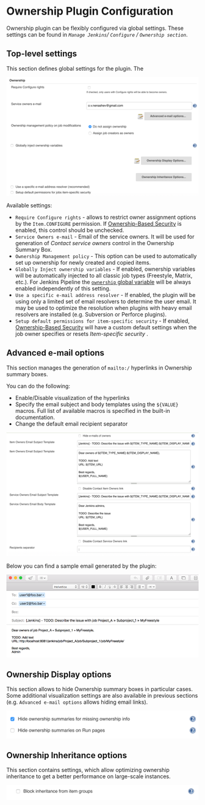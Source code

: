 Ownership Plugin Configuration
=====

Ownership plugin can be flexibly configured via global settings.
These settings can be found in _`Manage Jenkins`/ `Configure` / `Ownership section`_.

## Top-level settings

This section defines global settings for the plugin. 
The

![Top-level settings](images/configuration/topLevel.png)

Available settings:

* `Require Configure rights` - allows to restrict owner assignment options by the `Item.CONFIGURE` permission. 
If [Ownership-Based Security](OwnershipBasedSecurity.md) is enabled, this control should be unchecked.
* `Service Owners e-mail` - Email of the service owners. 
It will be used for generation of _Contact service owners_ control in the Ownership Summary Box.
* `Ownership Management policy` - This option can be used to automatically set up ownership for newly created and copied items.
* `Globally Inject ownership variables` - If enabled, 
ownership variables will be automatically injected to all classic job types (Freestyle, Matrix, etc.).
For Jenkins Pipeline the [`ownership` global variable](PipelineIntegration.md) will be always enabled independently of this setting.
* `Use a specific e-mail address resolver` - If enabled,
the plugin will be using only a limited set of email resolvers to determine the user email.
It may be used to optimize the resolution when plugins with heavy email resolvers are installed (e.g. Subversion or Perforce plugins).
* `Setup default permissions for item-specific security` - If enabled, 
 [Ownership-Based Security](OwnershipBasedSecurity.md) will have a custom default settings when the job owner specifies or resets _Item-specific security_ .

## Advanced e-mail options

This section manages the generation of `mailto:/` hyperlinks in Ownership summary boxes.

You can do the following:
* Enable/Disable visualization of the hyperlinks
* Specify the email subject and body templates using the `${VALUE}` macros. 
Full list of available macros is specified in the built-in documentation.
* Change the default email recipient separator

![Email Options](images/configuration/emailOptions.png)

Below you can find a sample email generated by the plugin:

![Email Options](images/generatedEmailTemplate.png)

## Ownership Display options

This section allows to hide Ownership summary boxes in particular cases.
Some additional visualization settings are also available in previous sections (e.g. `Advanced e-mail options` allows hiding email links).

![Display options](images/configuration/displayOptions.png)

## Ownership Inheritance options

This section contains settings, which allow optimizing ownership inheritance to get a better performance on large-scale instances.

![Inheritance options](images/configuration/inheritanceOptions.png)